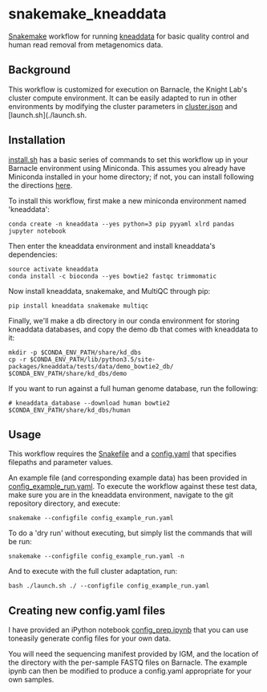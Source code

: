 # snakemake_kneaddata
[Snakemake](http://snakemake.bitbucket.org) workflow for running 
[kneaddata](https://bitbucket.org/biobakery/kneaddata) for
basic quality control and human read removal from metagenomics data. 

## Background
This workflow is customized for execution on Barnacle, the Knight Lab's cluster
compute environment. It can be easily adapted to run in other environments by
modifying the cluster parameters in [cluster.json](./cluster.json) and
[launch.sh](./launch.sh.

## Installation
[install.sh](./install.sh) has a basic series of commands to set this workflow 
up in your Barnacle environment using Miniconda. This assumes you already have
Miniconda installed in your home directory; if not, you can install following
the directions [here](http://conda.pydata.org/miniconda.html).

To install this workflow, first make a new miniconda environment named
'kneaddata':

```
conda create -n kneaddata --yes python=3 pip pyyaml xlrd pandas jupyter notebook
```

Then enter the kneaddata environment and install kneaddata's dependencies:

```
source activate kneaddata
conda install -c bioconda --yes bowtie2 fastqc trimmomatic
```

Now install kneaddata, snakemake, and MultiQC through pip:

```
pip install kneaddata snakemake multiqc
```

Finally, we'll make a db directory in our conda environment for storing
kneaddata databases, and copy the demo db that comes with kneaddata to it:

```
mkdir -p $CONDA_ENV_PATH/share/kd_dbs
cp -r $CONDA_ENV_PATH/lib/python3.5/site-packages/kneaddata/tests/data/demo_bowtie2_db/ $CONDA_ENV_PATH/share/kd_dbs/demo
```

If you want to run against a full human genome database, run the following:

```
# kneaddata_database --download human bowtie2 $CONDA_ENV_PATH/share/kd_dbs/human
```

## Usage

This workflow requires the [Snakefile](./Snakefile) and a
[config.yaml](./config.yaml) that specifies filepaths and parameter values. 

An example file (and corresponding example data) has been provided in
[config_example_run.yaml](config_example_run.yaml). To execute the workflow
against these test data, make sure you are in the kneaddata environment,
navigate to the git repository directory, and execute:

```
snakemake --configfile config_example_run.yaml
```

To do a 'dry run' without executing, but simply list the commands that will be
run:

```
snakemake --configfile config_example_run.yaml -n
```

And to execute with the full cluster adaptation, run:

```
bash ./launch.sh ./ --configfile config_example_run.yaml
```

## Creating new config.yaml files

I have provided an iPython notebook [config_prep.ipynb](config_prep.ipynb) that
you can use toneasily generate config files for your own data. 

You will need the sequencing manifest provided by IGM, and the location of the
directory with the per-sample FASTQ files on Barnacle. The example ipynb can
then be modified to produce a config.yaml appropriate for your own samples. 